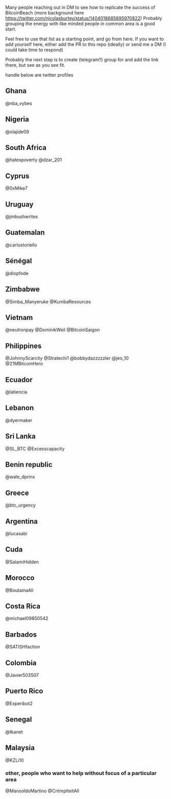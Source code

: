 Many people reaching out in DM to see how to replicate the success of BitcoinBeach (more background here https://twitter.com/nicolasburtey/status/1404018685895970822)
Probably grouping the energy with like minded people in common area is a good start.

Feel free to use that list as a starting point, and go from here.
If you want to add yourself here, either add the PR to this repo (ideally) or send me a DM (I could take time to respond)

Probably the next step is to create (telegram?) group for and add the link there, but see as you see fit. 

handle below are twitter profiles

## Ghana
@nba_vybes

## Nigeria
@olajide09

## South Africa
@hatespoverty
@dzar_201

## Cyprus
@0xMike7

## Uruguay
@jmbushwrites

## Guatemalan
@carlostoriello

## Sénégal
@diopfode

## Zimbabwe
@Simba_Manyeruke
@KumbaResources

## Vietnam
@neutronpay
@DominikWeil
@BitcoinSaigon

## Philippines
@JohnnyScarcity
@Stratechi1
@bobbydazzzzzler
@jeo_10
@21MBitcoinHero

## Ecuador
@latiencia

## Lebanon
@dyermaker

## Sri Lanka
@SL_BTC
@Excesscapacity

## Benin republic
@wale_dprinx

## Greece
@btc_urgency

## Argentina
@lucasabi

## Cuda
@SalamiHidden

## Morocco
@BoutainaAli

## Costa Rica 
@michael09850542

## Barbados
@SATISHfaction

## Colombia
@Javier503507

## Puerto Rico
@Experibot2

## Senegal 
@tkanet

## Malaysia
@KZLi10


### other, people who want to help without focus of a particular area
@MansoldoMartino
@CntmplteitAll
